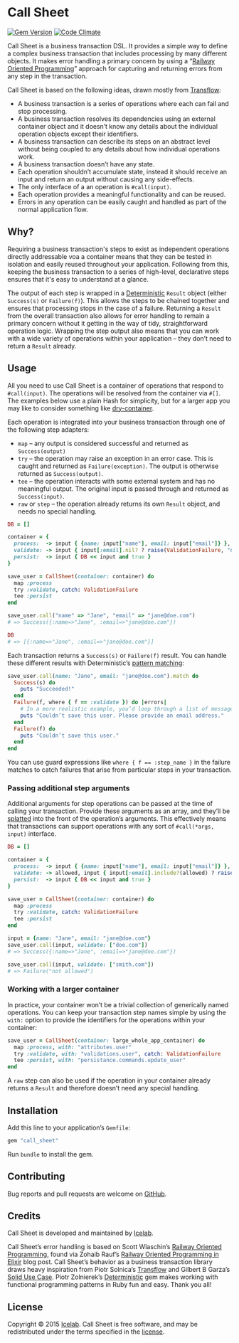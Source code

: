 [gem]: https://rubygems.org/gems/call_sheet
[code_climate]: https://codeclimate.com/github/icelab/call_sheet

# Call Sheet

[![Gem Version](https://img.shields.io/gem/v/call_sheet.svg)][gem]
[![Code Climate](https://img.shields.io/codeclimate/github/icelab/call_sheet.svg)][code_climate]

Call Sheet is a business transaction DSL. It provides a simple way to define a complex business transaction that includes processing by many different objects. It makes error handling a primary concern by using a “[Railway Oriented Programming](http://fsharpforfunandprofit.com/rop/)” approach for capturing and returning errors from any step in the transaction.

Call Sheet is based on the following ideas, drawn mostly from [Transflow](http://github.com/solnic/transflow):

* A business transaction is a series of operations where each can fail and stop processing.
* A business transaction resolves its dependencies using an external container object and it doesn’t know any details about the individual operation objects except their identifiers.
* A business transaction can describe its steps on an abstract level without being coupled to any details about how individual operations work.
* A business transaction doesn’t have any state.
* Each operation shouldn’t accumulate state, instead it should receive an input and return an output without causing any side-effects.
* The only interface of a an operation is `#call(input)`.
* Each operation provides a meaningful functionality and can be reused.
* Errors in any operation can be easily caught and handled as part of the normal application flow.

## Why?

Requiring a business transaction's steps to exist as independent operations directly addressable voa a container means that they can be tested in isolation and easily reused throughout your application. Following from this, keeping the business transaction to a series of high-level, declarative steps ensures that it's easy to understand at a glance.

The output of each step is wrapped in a [Deterministic](https://github.com/pzol/deterministic) `Result` object (either `Success(s)` or `Failure(f)`). This allows the steps to be chained together and ensures that processing stops in the case of a failure. Returning a `Result` from the overall transaction also allows for error handling to remain a primary concern without it getting in the way of tidy, straightforward operation logic. Wrapping the step output also means that you can work with a wide variety of operations within your application – they don’t need to return a `Result` already.

## Usage

All you need to use Call Sheet is a container of operations that respond to `#call(input)`. The operations will be resolved from the container via `#[]`. The examples below use a plain Hash for simplicity, but for a larger app you may like to consider something like [dry-container](https://github.com/dryrb/dry-container).

Each operation is integrated into your business transaction through one of the following step adapters:

* `map` – any output is considered successful and returned as `Success(output)`
* `try` – the operation may raise an exception in an error case. This is caught and returned as `Failure(exception)`. The output is otherwise returned as `Success(output)`.
* `tee` – the operation interacts with some external system and has no meaningful output. The original input is passed through and returned as `Success(input)`.
* `raw` or `step` – the operation already returns its own `Result` object, and needs no special handling.

```ruby
DB = []

container = {
  process:  -> input { {name: input["name"], email: input["email"]} },
  validate: -> input { input[:email].nil? ? raise(ValidationFailure, "not valid") : input },
  persist:  -> input { DB << input and true }
}

save_user = CallSheet(container: container) do
  map :process
  try :validate, catch: ValidationFailure
  tee :persist
end

save_user.call("name" => "Jane", "email" => "jane@doe.com")
# => Success({:name=>"Jane", :email=>"jane@doe.com"})

DB
# => [{:name=>"Jane", :email=>"jane@doe.com"}]
```

Each transaction returns a `Success(s)` or `Failure(f)` result. You can handle these different results with Deterministic’s [pattern matching](https://github.com/pzol/deterministic#pattern-matching):

```ruby
save_user.call(name: "Jane", email: "jane@doe.com").match do
  Success(s) do
    puts "Succeeded!"
  end
  Failure(f, where { f == :validate }) do |errors|
    # In a more realistic example, you’d loop through a list of messages in `errors`.
    puts "Couldn’t save this user. Please provide an email address."
  end
  Failure(f) do
    puts "Couldn’t save this user."
  end
end
```

You can use guard expressions like `where { f == :step_name }` in the failure matches to catch failures that arise from particular steps in your transaction.

### Passing additional step arguments

Additional arguments for step operations can be passed at the time of calling your transaction. Provide these arguments as an array, and they’ll be [splatted](https://endofline.wordpress.com/2011/01/21/the-strange-ruby-splat/) into the front of the operation’s arguments. This effectively means that transactions can support operations with any sort of `#call(*args, input)` interface.

```ruby
DB = []

container = {
  process:  -> input { {name: input["name"], email: input["email"]} },
  validate: -> allowed, input { input[:email].include?(allowed) ? raise(ValidationFailure, "not allowed") : input },
  persist:  -> input { DB << input and true }
}

save_user = CallSheet(container: container) do
  map :process
  try :validate, catch: ValidationFailure
  tee :persist
end

input = {name: "Jane", email: "jane@doe.com"}
save_user.call(input, validate: ["doe.com"])
# => Success({:name=>"Jane", :email=>"jane@doe.com"})

save_user.call(input, validate: ["smith.com"])
# => Failure("not allowed")
```

### Working with a larger container

In practice, your container won’t be a trivial collection of generically named operations. You can keep your transaction step names simple by using the `with:` option to provide the identifiers for the operations within your container:

```ruby
save_user = CallSheet(container: large_whole_app_container) do
  map :process, with: "attributes.user"
  try :validate, with: "validations.user", catch: ValidationFailure
  tee :persist, with: "persistance.commands.update_user"
end
```

A `raw` step can also be used if the operation in your container already returns a `Result` and therefore doesn’t need any special handling.

## Installation

Add this line to your application’s `Gemfile`:

```ruby
gem "call_sheet"
```

Run `bundle` to install the gem.

## Contributing

Bug reports and pull requests are welcome on [GitHub](http://github.com/icelab/call_sheet).

## Credits

Call Sheet is developed and maintained by [Icelab](http://icelab.com.au/).

Call Sheet’s error handling is based on Scott Wlaschin’s [Railway Oriented Programming](http://fsharpforfunandprofit.com/rop/), found via Zohaib Rauf’s [Railway Oriented Programming in Elixir](http://zohaib.me/railway-programming-pattern-in-elixir/) blog post. Call Sheet’s behavior as a business transaction library draws heavy inspiration from Piotr Solnica’s [Transflow](http://github.com/solnic/transflow) and Gilbert B Garza’s [Solid Use Case](https://github.com/mindeavor/solid_use_case). Piotr Zolnierek’s [Deterministic](https://github.com/pzol/deterministic) gem makes working with functional programming patterns in Ruby fun and easy. Thank you all!

## License

Copyright © 2015 [Icelab](http://icelab.com.au/). Call Sheet is free software, and may be redistributed under the terms specified in the [license](LICENSE.md).
